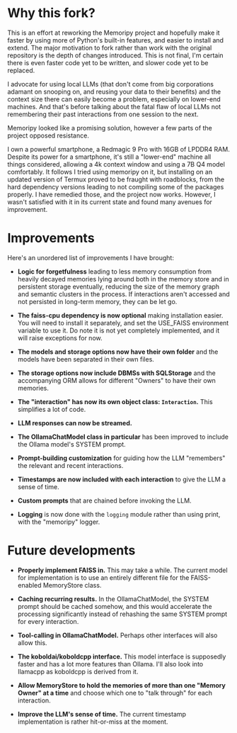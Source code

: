 # Why this fork?

This is an effort at reworking the Memoripy project and hopefully make it faster by using more of Python's built-in features, and easier to install and extend. The major motivation to fork rather than work with the original repository is the depth of changes introduced. This is not final, I'm certain there is even faster code yet to be written, and slower code yet to be replaced.

I advocate for using local LLMs (that don't come from big corporations adamant on snooping on, and reusing your data to their benefits) and the context size there can easily become a problem, especially on lower-end machines. And that's before talking about the fatal flaw of local LLMs not remembering their past interactions from one session to the next.

Memoripy looked like a promising solution, however a few parts of the project opposed resistance.

I own a powerful smartphone, a Redmagic 9 Pro with 16GB of LPDDR4 RAM. Despite its power for a smartphone, it's still a "lower-end" machine all things considered, allowing a 4k context window and using a 7B Q4 model comfortably. It follows I tried using memoripy on it, but installing on an updated version of Termux proved to be fraught with roadblocks, from the hard dependency versions leading to not compiling some of the packages properly. I have remedied those, and the project now works. However, I wasn't satisfied with it in its current state and found many avenues for improvement.

# Improvements

Here's an unordered list of improvements I have brought:

- **Logic for forgetfulness** leading to less memory consumption from heavily decayed memories lying around both in the memory store and in persistent storage eventually, reducing the size of the memory graph and semantic clusters in the process. If interactions aren't accessed and not persisted in long-term memory, they can be let go.

- **The faiss-cpu dependency is now optional** making installation easier. You will need to install it separately, and set the USE_FAISS environment variable to use it. Do note it is not yet completely implemented, and it will raise exceptions for now.

- **The models and storage options now have their own folder** and the models have been separated in their own files.

- **The storage options now include DBMSs with SQLStorage** and the accompanying ORM allows for different "Owners" to have their own memories.

- **The "interaction" has now its own object class: ```Interaction```.** This simplifies a lot of code.

- **LLM responses can now be streamed.**

- **The OllamaChatModel class in particular** has been improved to include the Ollama model's SYSTEM prompt.

- **Prompt-building customization** for guiding how the LLM "remembers" the relevant and recent interactions.

- **Timestamps are now included with each interaction** to give the LLM a sense of time.

- **Custom prompts** that are chained before invoking the LLM.

- **Logging** is now done with the ```logging``` module rather than using print, with the "memoripy" logger.

# Future developments

- **Properly implement FAISS in.** This may take a while. The current model for implementation is to use an entirely different file for the FAISS-enabled MemoryStore class.

- **Caching recurring results.** In the OllamaChatModel, the SYSTEM prompt should be cached somehow, and this would accelerate the processing significantly instead of rehashing the same SYSTEM prompt for every interaction.

- **Tool-calling in OllamaChatModel.** Perhaps other interfaces will also allow this.

- **The koboldai/koboldcpp interface.** This model interface is supposedly faster and has a lot more features than Ollama. I'll also look into llamacpp as koboldcpp is derived from it. 

- **Allow MemoryStore to hold the memories of more than one "Memory Owner" at a time** and choose which one to "talk through" for each interaction.

- **Improve the LLM's sense of time.** The current timestamp implementation is rather hit-or-miss at the moment.
